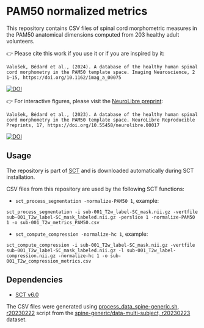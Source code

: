 # PAM50 normalized metrics

This repository contains CSV files of spinal cord morphometric measures in the PAM50 anatomical dimensions computed from 203 healthy adult volunteers.

👉 Please cite this work if you use it or if you are inspired by it:

```
Valošek, Bédard et al., (2024). A database of the healthy human spinal cord morphometry in the PAM50 template space. Imaging Neuroscience, 2 1–15, https://doi.org/10.1162/imag_a_00075
```

[![DOI](https://img.shields.io/badge/ImagingNeuroscience-10.1162/imag_a_00075-status.svg)](https://doi.org/10.1162/imag_a_00075)

👉 For interactive figures, please visit the [NeuroLibre preprint](https://preprint.neurolibre.org/10.55458/neurolibre.00017/):

```
Valošek, Bédard et al., (2023). A database of the healthy human spinal cord morphometry in the PAM50 template space. NeuroLibre Reproducible Preprints, 17, https://doi.org/10.55458/neurolibre.00017
```

[![DOI](https://neurolibre.org/papers/10.55458/neurolibre.00017/status.svg)](https://doi.org/10.55458/neurolibre.00017)

## Usage

The repository is part of [SCT](https://github.com/spinalcordtoolbox/spinalcordtoolbox/) and is downloaded automatically during SCT installation.

CSV files from this repository are used by the following SCT functions:

- `sct_process_segmentation -normalize-PAM50 1`, example:

```console
sct_process_segmentation -i sub-001_T2w_label-SC_mask.nii.gz -vertfile sub-001_T2w_label-SC_mask_labeled.nii.gz -perslice 1 -normalize-PAM50 1 -o sub-001_T2w_metrics_PAM50.csv
```

- `sct_compute_compression -normalize-hc 1`, example: 

```console
sct_compute_compression -i sub-001_T2w_label-SC_mask.nii.gz -vertfile sub-001_T2w_label-SC_mask_labeled.nii.gz -l sub-001_T2w_label-compression.nii.gz -normalize-hc 1 -o sub-001_T2w_compression_metrics.csv
```

## Dependencies

- [SCT v6.0](https://github.com/spinalcordtoolbox/spinalcordtoolbox/tree/6.0)

The CSV files were generated using [process_data_spine-generic.sh, r20230222](https://github.com/sct-pipeline/dcm-metric-normalization/blob/r20230222/scripts/process_data_spine-generic.sh) script from the [spine-generic/data-multi-subject, r20230223](https://github.com/spine-generic/data-multi-subject/tree/r20230223) dataset.
